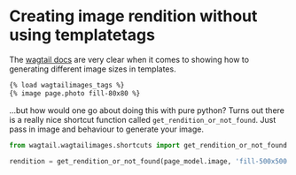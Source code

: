 # Creating image rendition without using templatetags

The [wagtail docs](http://docs.wagtail.io/en/v1.7/topics/images.html) are very clear when it comes to showing how to generating different image sizes in templates.

```html
{% load wagtailimages_tags %}
{% image page.photo fill-80x80 %}
```

...but how would one go about doing this with pure python? Turns out there is a really nice shortcut function called `get_rendition_or_not_found`. Just pass in image and behaviour to generate your image.


```python
from wagtail.wagtailimages.shortcuts import get_rendition_or_not_found

rendition = get_rendition_or_not_found(page_model.image, 'fill-500x500')
```
